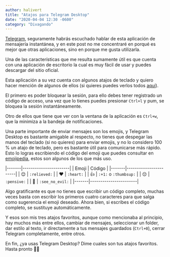 ```yaml
---
author: halivert
title: "Atajos para Telegram Desktop"
date: "2020-04-04 12:30 -0600"
category: "Divagando"
---
```


[Telegram][], seguramente habrás escuchado hablar de esta aplicación de
mensajería instantánea, y en este post no me concentraré en porqué es mejor que
otras aplicaciones, sino en porque me gusta utilizarla.

<!-- Seguir leyendo -->

Una de las características que me resulta sumamente útil es que cuenta con una
aplicación de escritorio la cual es muy fácil de usar y puedes descargar del
sitio oficial.

Esta aplicación a su vez cuenta con algunos atajos de teclado y quiero hacer
mención de algunos de ellos (si quieres puedes verlos todos [aquí][1]).

El primero es poder bloquear la sesión, para ello debes tener registrado un
código de acceso, una vez que lo tienes puedes presionar `Ctrl+l` y pum, se
bloquea la sesión instantáneamente.

Otro de ellos que tiene que ver con la ventana de la aplicación es `Ctrl+w`, que
la minimiza a la bandeja de notificaciones.

Una parte importante de enviar mensajes son los emojis, y Telegram Desktop es
bastante amigable al respecto, no tienes que despegar las manos del teclado (si
no quieres) para enviar emojis, y no lo considero 100 % un atajo de teclado,
pero es bastante útil para comunicarse más rápido. Esto lo logras escribiendo el
código del emoji que puedes consultar en [emojipedia][], estos son algunos de
los que más uso.

|-------|-----------------------|
| Emoji | Código                |
|-------|-----------------------|
| 😌    | `:relieved:`          |
| ❤️     | `:heart:`             |
| 👍    | `:+1:` o `:thumbsup:` |
| 😔    | `:pensive:`           |
| 🙈    | `:see_no_evil:`       |
|-------|-----------------------|

Algo gratificante es que no tienes que escribir un código completo, muchas veces
basta con escribir los primeros cuatro caracteres para que salga como sugerencia
el emoji deseado. Ahora bien, si escribes el código completo, se sustituye
automáticamente.

Y esos son mis tres atajos favoritos, aunque como mencionaba al principio, hay
muchos más entre ellos, cambiar de mensajes, seleccionar un folder, dar estilo
al texto, ir directamente a tus mensajes guardados (`Ctrl+0`), cerrar Telegram
completamente, entre otros.

En fin, ¿ya usas Telegram Desktop? Dime cuales son tus atajos favoritos.
Hasta pronto 👋🏽

[telegram]: https://telegram.org
[emojipedia]: https://emojipedia.org
[1]: https://github.com/telegramdesktop/tdesktop/wiki/Keyboard-Shortcuts
